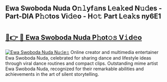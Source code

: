 ## Ewa Swoboda Nuda O𝚗𝚕yf𝚊ns L𝚎a𝚔ed N𝚞𝚍es - Part-DIA P𝚑𝚘tos Vi𝚍𝚎o - H𝚘𝚝 Part L𝚎a𝚔s ny6E1

# <h2><a href="http://kf3lpkh.oniu.top/?m=Ewa+Swoboda+Nuda">🔗👉 🔴 Ewa Swoboda Nuda P𝚑ot𝚘𝚜 V𝚒d𝚎o</a></h2>

[![Ewa Swoboda Nuda Nu𝚍e𝚜](https://i.imgur.com/0qMVB7G.gif)](http://kf3lpkh.oniu.top/?m=Ewa+Swoboda+Nuda)
Online creator and multimedia entertainer Ewa Swoboda Nuda, celebrated for sharing dance and lifestyle ideas through viral dance routines and compact clips. Outstanding mime artist Ewa Swoboda Nuda, recognized for their remarkable abilities and achievements in the art of silent storytelling.  
